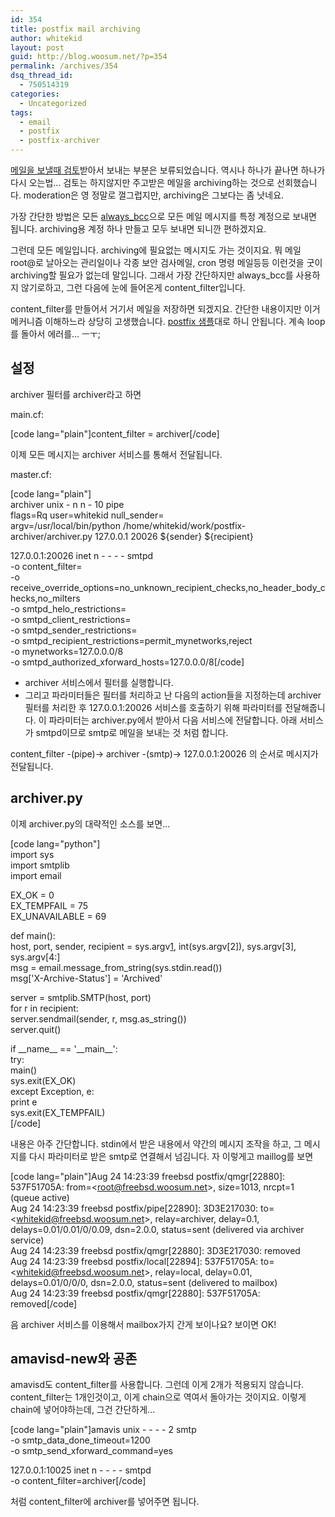 ```yaml
---
id: 354
title: postfix mail archiving
author: whitekid
layout: post
guid: http://blog.woosum.net/?p=354
permalink: /archives/354
dsq_thread_id:
  - 750514319
categories:
  - Uncategorized
tags:
  - email
  - postfix
  - postfix-archiver
---
```

[메일을 보낼때 검토][1]받아서 보내는 부분은 보류되었습니다. 역시나 하나가 끝나면 하나가 다시 오는법... 검토는 하지않지만 주고받은 메일을 archiving하는 것으로 선회했습니다. moderation은 영 정말로 껄그럽지만, archiving은 그보다는 좀 낫네요.

가장 간단한 방법은 모든 <a href="http://www.postfix.org/postconf.5.html#always_bcc" target="_blank">always_bcc</a>으로 모든 메일 메시지를 특정 계정으로 보내면 됩니다. archiving용 계정 하나 만들고 모두 보내면 되니깐 편하겠지요.

그런데 모든 메일입니다. archiving에 필요없는 메시지도 가는 것이지요. 뭐 메일 root@로 날아오는 관리일이나 각종 보안 검사메일, cron 명령 메일등등 이런것을 굿이 archiving할 필요가 없는데 말입니다. 그래서 가장 간단하지만 always\_bcc를 사용하지 않기로하고, 그런 다음에 눈에 들어온게 content\_filter입니다.

content_filter를 만들어서 거기서 메일을 저장하면 되겠지요. 간단한 내용이지만 이거 메커니즘 이해하느라 상당히 고생했습니다. <a href="http://www.postfix.org/FILTER_README.html" target="_blank">postfix 샘플</a>대로 하니 안됩니다. 계속 loop를 돌아서 에러를... ㅡㅜ;

## 설정

archiver 필터를 archiver라고 하면

main.cf:

[code lang="plain"]content_filter = archiver[/code]

이제 모든 메시지는 archiver 서비스를 통해서 전달됩니다.

master.cf:

[code lang="plain"]  
archiver unix - n n - 10 pipe  
flags=Rq user=whitekid null_sender=  
argv=/usr/local/bin/python /home/whitekid/work/postfix-archiver/archiver.py 127.0.0.1 20026 ${sender} ${recipient}

127.0.0.1:20026 inet n - - - - smtpd  
-o content_filter=  
-o receive\_override\_options=no\_unknown\_recipient\_checks,no\_header\_body\_checks,no_milters  
-o smtpd\_helo\_restrictions=  
-o smtpd\_client\_restrictions=  
-o smtpd\_sender\_restrictions=  
-o smtpd\_recipient\_restrictions=permit_mynetworks,reject  
-o mynetworks=127.0.0.0/8  
-o smtpd\_authorized\_xforward_hosts=127.0.0.0/8[/code]

  * archiver 서비스에서 필터를 실행합니다.
  * 그리고 파라미터들은 필터를 처리하고 난 다음의 action들을 지정하는데 archiver 필터를 처리한 후 127.0.0.1:20026 서비스를 호출하기 위해 파라미터를 전달해줍니다. 이 파라미터는 archiver.py에서 받아서 다음 서비스에 전달합니다. 아래 서비스가 smtpd이므로 smtp로 메일을 보내는 것 처럼 합니다.

content_filter -(pipe)-> archiver -(smtp)-> 127.0.0.1:20026 의 순서로 메시지가 전달됩니다.

## archiver.py

이제 archiver.py의 대략적인 소스를 보면...

[code lang="python"]  
import sys  
import smtplib  
import email

EX_OK = 0  
EX_TEMPFAIL = 75  
EX_UNAVAILABLE = 69

def main():  
host, port, sender, recipient = sys.argv[1], int(sys.argv[2]), sys.argv[3], sys.argv[4:]  
msg = email.message\_from\_string(sys.stdin.read())  
msg['X-Archive-Status'] = 'Archived'

server = smtplib.SMTP(host, port)  
for r in recipient:  
server.sendmail(sender, r, msg.as_string())  
server.quit()

if \_\_name\_\_ == '\_\_main\_\_':  
try:  
main()  
sys.exit(EX_OK)  
except Exception, e:  
print e  
sys.exit(EX_TEMPFAIL)  
[/code]

내용은 아주 간단합니다. stdin에서 받은 내용에서 약간의 메시지 조작을 하고, 그 메시지를 다시 파라미터로 받은 smtp로 연결해서 넘김니다. 자 이렇게고 maillog를 보면

[code lang="plain"]Aug 24 14:23:39 freebsd postfix/qmgr[22880]: 537F51705A: from=<<root@freebsd.woosum.net>>, size=1013, nrcpt=1 (queue active)  
Aug 24 14:23:39 freebsd postfix/pipe[22890]: 3D3E217030: to=<<whitekid@freebsd.woosum.net>>, relay=archiver, delay=0.1, delays=0.01/0.01/0/0.09, dsn=2.0.0, status=sent (delivered via archiver service)  
Aug 24 14:23:39 freebsd postfix/qmgr[22880]: 3D3E217030: removed  
Aug 24 14:23:39 freebsd postfix/local[22894]: 537F51705A: to=<<whitekid@freebsd.woosum.net>>, relay=local, delay=0.01, delays=0.01/0/0/0, dsn=2.0.0, status=sent (delivered to mailbox)  
Aug 24 14:23:39 freebsd postfix/qmgr[22880]: 537F51705A: removed[/code]

음 archiver 서비스를 이용해서 mailbox가지 간게 보이나요? 보이면 OK!

## amavisd-new와 공존

amavisd도 content\_filter를 사용합니다. 그런데 이게 2개가 적용되지 않습니다. content\_filter는 1개인것이고, 이게 chain으로 역여서 돌아가는 것이지요. 이렇게 chain에 넣어야하는데, 그건 간단하게...

[code lang="plain"]amavis unix - - - - 2 smtp  
-o smtp\_data\_done_timeout=1200  
-o smtp\_send\_xforward_command=yes

127.0.0.1:10025 inet n - - - - smtpd  
-o content_filter=archiver[/code]

처럼 content_filter에 archiver를 넣어주면 됩니다.

 [1]: /2010/08/postfix-outgoing-mail-moderation/